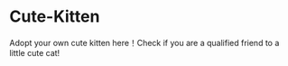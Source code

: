 # Cute-Kitten
Adopt your own cute kitten here！Check if you are a qualified friend to a little cute cat!
